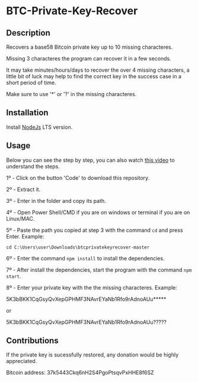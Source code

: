 # BTC-Private-Key-Recover

## Description
Recovers a base58 Bitcoin private key up to 10 missing characteres. 

Missing 3 characteres the program can recover it in a few seconds.

It may take minutes/hours/days to recover the over 4 missing characters, a little bit of luck may help to find the correct key in the success case in a short period of time.

Make sure to use '*' or '?' in the missing characteres.

## Installation
Install [NodeJs](https://nodejs.org) LTS version.

## Usage
Below you can see the step by step, you can also watch [this video](https://drive.google.com/file/d/1SiJ7wLwul5QXg_IUQ8DrN5oh-vIgSz41/view?usp=sharing) to understand the steps.

1º - Click on the button 'Code' to download this repository.

2º - Extract it.

3º - Enter in the folder and copy its path.

4º - Open Power Shell/CMD if you are on windows or terminal if you are on Linux/MAC.

5º - Paste the path you copied at step 3 with the command `cd` and press Enter. Example:

`cd C:\Users\user\Downloads\btcprivatekeyrecover-master`

6º - Enter the command `npm install` to install the dependencies.

7º - After install the dependencies, start the program with the command `npm start`.

8º - Enter your private key with the the missing characteres. Example:

5K3bBKK1CqGsyQvXepGPHMF3NAvrEYaNb1Rfo9rAdnoAUu*****

or

5K3bBKK1CqGsyQvXepGPHMF3NAvrEYaNb1Rfo9rAdnoAUu?????

## Contributions
If the private key is sucessfully restored, any donation would be highly appreciated.

Bitcoin address: 37k5443Ckq6nH2S4PgoPtsqvPxHHE8f6SZ

